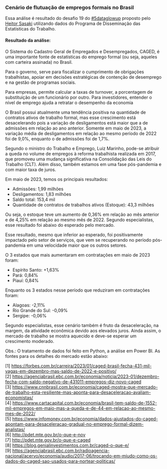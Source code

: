 ### Cenário de flutuação de empregos formais no Brasil

Essa análise é resultado do desafio 19 do [#5dataglowup](https://www.linkedin.com/feed/hashtag/?keywords=5dataglowup&highlightedUpdateUrns=urn%3Ali%3Aactivity%3A7087552037063655424) proposto pelo [Heitor Sasaki](https://www.linkedin.com/in/heitorsasaki/) utilizando dados do Programa de Disseminação das Estatisticas do Trabalho.

#### Resultado da análise:
O Sistema do Cadastro Geral de Empregados e Desempregados, CAGED, é uma importante fonte de estatísticas do emprego formal (ou seja, aqueles com carteira assinada) no Brasil.

Para o governo, serve para fiscalizar o cumprimento de obrigações trabalhistas, apoiar em decisões estratégicas de contenção de desemprego e na gestão de programas sociais.

Para empresas, permite calcular a taxas de turnover, a porcentagem de substituição de um funcionário por outro.
Para investidores, entender o nível de emprego ajuda a retratar o desempenho da economia

O Brasil possui atualmente uma tendência positiva na quantidade de contratos ativos de trabalho formal, mas esse crescimento está desacelerando pois a variação de desligamentos está maior que a de admissões em relação ao ano anterior. Somente em maio de 2023, a variação média de desligamentos em relação ao mesmo período de 2022 foi de 9,0%, enquanto o de admissões foi de 1,7%.

Segundo o ministro do Trabalho e Emprego, Luiz Marinho, pode-se atribuir a queda no volume de empregos à reforma trabalhista realizada em 2017, que promoveu uma mudança significativa na Consolidação das Leis do Trabalho (CLT). Além disso, também estamos em uma fase pós-pandemia e com maior taxa de juros.

Em maio de 2023, temos os principais resultados:
- Admissões: 1,99 milhões
- Desligamentos: 1,83 milhões
- Saldo total: 153,4 mil
- Quantidade de contratos de trabalhos ativos (Estoque): 43,3 milhões

Ou seja, o estoque teve um aumento de 0,36% em relação ao mês anterior e de 4,25% em relação ao mesmo mês de 2022. Segundo especialistas, esse resultado foi abaixo do esperado pelo mercado.

Esse resultado, mesmo que inferior ao esperado, foi positivamente impactado pelo setor de serviços, que vem se recuperando no período pós-pandemia em uma velocidade maior que os outros setores.

O 3 estados que mais aumentaram em contratações em maio de 2023 foram:
- Espírito Santo: +1,63%
- Pará: 0,84%
- Piauí: 0,84%

Enquanto os 3 estados nesse período que reduziram em contratações foram:
- Alagoas: -2,11%
- Rio Grande do Sul: -0,09%
- Sergipe: -0,06%

Segundo especialistas, esse cenário também é fruto da desaceleração, na margem, da atividade econômica devido aos elevados juros. Ainda assim, o mercado de trabalho se mostra aquecido e deve-se esperar um crescimento moderado.

Obs.: O tratamento de dados foi feito em Python, a análise em Power BI. As fontes para os detalhes do mercado estão abaixo:

[1] https://forbes.com.br/carreira/2023/01/caged-brasil-fecha-431-mil-vagas-em-dezembro-mas-saldo-de-2022-e-positivo/
<br>
[2] https://agenciabrasil.ebc.com.br/economia/noticia/2023-01/dezembro-fecha-com-saldo-negativo-de-431011-empregos-diz-novo-caged
<br>
[3] https://www.cnnbrasil.com.br/economia/caged-mostra-que-mercado-de-trabalho-esta-resiliente-mas-aponta-para-desaceleracao-avaliam-economistas/
<br>
[4] https://www.cartacapital.com.br/economia/brasil-tem-saldo-de-1552-mil-empregos-em-maio-mas-a-queda-e-de-44-em-relacao-ao-mesmo-mes-de-2022/
<br>
[5] https://www.infomoney.com.br/economia/dados-ajustados-do-caged-apontam-para-desaceleracao-gradual-no-emprego-formal-dizem-analistas/
<br>
[6] http://pdet.mte.gov.br/o-que-e-nov
<br>
[7] http://pdet.mte.gov.br/o-que-e-caged
<br>
[8] https://blog.genialinvestimentos.com.br/caged-o-que-e/
<br>
[9] https://agenciabrasil.ebc.com.br/radioagencia-nacional/acervo/economia/audio/2017-06/trocando-em-miudo-como-os-dados-do-caged-sao-usados-para-nortear-politicas/
